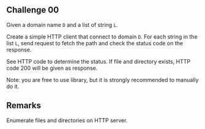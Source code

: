 ## Challenge 00

Given a domain name `D` and a list of string `L`. 

Create a simple HTTP client that connect to domain `D`. For each string in the list `L`, send request to fetch the path and check the status code on the response.

See HTTP code to determine the status. If file and directory exists, HTTP code 200 will be given as response.

Note: you are free to use library, but it is strongly recommended to manually do it.

## Remarks

Enumerate files and directories on HTTP server.